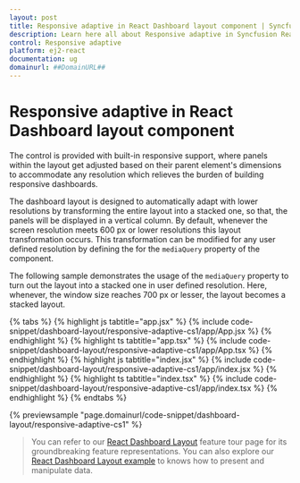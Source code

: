 ```yaml
---
layout: post
title: Responsive adaptive in React Dashboard layout component | Syncfusion
description: Learn here all about Responsive adaptive in Syncfusion React Dashboard layout component of Syncfusion Essential JS 2 and more.
control: Responsive adaptive 
platform: ej2-react
documentation: ug
domainurl: ##DomainURL##
---
```


# Responsive adaptive in React Dashboard layout component

The control is provided with built-in responsive support, where panels within the layout get adjusted based on their parent element's dimensions to accommodate any resolution which relieves the burden of building responsive dashboards.

The dashboard layout is designed to automatically adapt with lower resolutions by transforming the entire layout into a stacked one, so that, the panels will be displayed in a vertical column. By default, whenever the screen resolution meets 600 px or lower resolutions this layout transformation occurs. This transformation can be modified for any user defined resolution by defining the for the `mediaQuery` property of the component.

The following sample demonstrates the usage of the `mediaQuery` property to turn out the layout into a stacked one in user defined resolution. Here, whenever, the window size reaches 700 px or lesser, the layout becomes a stacked layout.

{% tabs %}
{% highlight js tabtitle="app.jsx" %}
{% include code-snippet/dashboard-layout/responsive-adaptive-cs1/app/App.jsx %}
{% endhighlight %}
{% highlight ts tabtitle="app.tsx" %}
{% include code-snippet/dashboard-layout/responsive-adaptive-cs1/app/App.tsx %}
{% endhighlight %}
{% highlight js tabtitle="index.jsx" %}
{% include code-snippet/dashboard-layout/responsive-adaptive-cs1/app/index.jsx %}
{% endhighlight %}
{% highlight ts tabtitle="index.tsx" %}
{% include code-snippet/dashboard-layout/responsive-adaptive-cs1/app/index.tsx %}
{% endhighlight %}
{% endtabs %}

 {% previewsample "page.domainurl/code-snippet/dashboard-layout/responsive-adaptive-cs1" %}

> You can refer to our [React Dashboard Layout](https://www.syncfusion.com/react-ui-components/react-dashboard-layout) feature tour page for its groundbreaking feature representations. You can also explore our [React Dashboard Layout example](https://ej2.syncfusion.com/react/demos/#/material/dashboard-layout/default) to knows how to present and manipulate data.